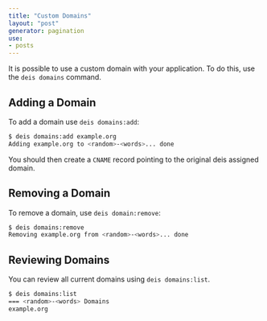 ```yaml
---
title: "Custom Domains"
layout: "post"
generator: pagination
use:
- posts
---
```


It is possible to use a custom domain with your application. To do this, use the `deis domains` command.

## Adding a Domain

To add a domain use `deis domains:add`:

```sh
$ deis domains:add example.org
Adding example.org to <random>-<words>... done
```

You should then create a `CNAME` record pointing to the original deis assigned domain.

## Removing a Domain

To remove a domain, use `deis domain:remove`:

```sh
$ deis domains:remove
Removing example.org from <random>-<words>... done
```

## Reviewing Domains

You can review all current domains using `deis domains:list`.

```sh
$ deis domains:list
=== <random>-<words> Domains
example.org
```